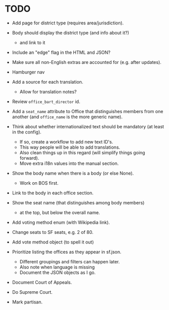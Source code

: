 TODO
====

* Add page for district type (requires area/jurisdiction).
* Body should display the district type (and info about it?)
  - and link to it
* Include an "edge" flag in the HTML and JSON?
* Make sure all non-English extras are accounted for (e.g. after updates).
* Hamburger nav
* Add a source for each translation.
  - Allow for translation notes?
* Review `office_bart_director` id.
* Add a `seat_name` attribute to Office that distinguishes members from
  one another (and `office_name` is the more generic name).
* Think about whether internationalized text should be mandatory
  (at least in the config).
  - If so, create a workflow to add new text ID's.
  - This way people will be able to add translations.
  - Also clean things up in this regard (will simplify things going forward).
  - Move extra i18n values into the manual section.
* Show the body name when there is a body (or else None).
  - Work on BOS first.
* Link to the body in each office section.
* Show the seat name (that distinguishes among body members)
  - at the top, but below the overall name.
* Add voting method enum (with Wikipedia link).
* Change seats to SF seats, e.g. 2 of 80.

* Add vote method object (to spell it out)
* Prioritize listing the offices as they appear in sf.json.
  - Different groupings and filters can happen later.
  - Also note when language is missing
  - Document the JSON objects as I go.
* Document Court of Appeals.
* Do Supreme Court.
* Mark partisan.
